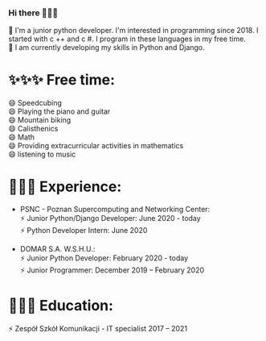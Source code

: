 ### Hi there 👋👋👋

🔭 I'm a junior python developer. I'm interested in programming since 2018. I started with c ++ and c #. I program in these languages in my free time.  
🌱 I am currently developing my skills in Python and Django.

# ✨✨✨ Free time:

😄  Speedcubing  
😄  Playing the piano and guitar  
😄  Mountain biking  
😄  Calisthenics  
😄  Math  
😄  Providing extracurricular activities in mathematics  
😄  listening to music  


# 👔👔👔 Experience:


- PSNC - Poznan Supercomputing and Networking Center:  
⚡ Junior Python/Django Developer: June 2020 - today  
⚡ Python Developer Intern: June 2020  

- DOMAR S.A. W.S.H.U.:  
⚡ Junior Python Developer: February 2020 - today  
⚡ Junior Programmer: December 2019 – February 2020  


# 🏫🏫🏫 Education:

⚡ Zespół Szkół Komunikacji - IT specialist 2017 – 2021  



<!--
**JakubLem/JakubLem** is a ✨ _special_ ✨ repository because its `README.md` (this file) appears on your GitHub profile.

Here are some ideas to get you started:

- 🔭 I’m currently working on ...
- 🌱 I’m currently learning ...
- 👯 I’m looking to collaborate on ...
- 🤔 I’m looking for help with ...
- 💬 Ask me about ...
- 📫 How to reach me: ...
- 😄 Pronouns: ...
- ⚡ Fun fact: ...
-->
